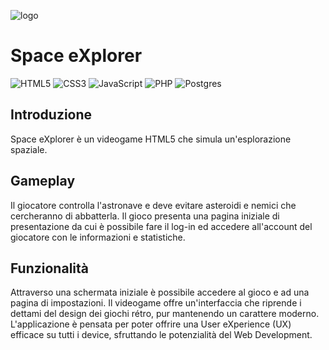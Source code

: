 ![logo](https://github.com/luca-software-developer/Space-eXplorer/assets/67876436/dd0e9bf3-510c-4db9-ab80-03bb52c10105)

# Space eXplorer

![HTML5](https://img.shields.io/badge/html5-%23E34F26.svg?style=for-the-badge&logo=html5&logoColor=white)
![CSS3](https://img.shields.io/badge/css3-%231572B6.svg?style=for-the-badge&logo=css3&logoColor=white)
![JavaScript](https://img.shields.io/badge/javascript-%23323330.svg?style=for-the-badge&logo=javascript&logoColor=%23F7DF1E)
![PHP](https://img.shields.io/badge/php-%23777BB4.svg?style=for-the-badge&logo=php&logoColor=white)
![Postgres](https://img.shields.io/badge/postgres-%23316192.svg?style=for-the-badge&logo=postgresql&logoColor=white)

## Introduzione
Space eXplorer è un videogame HTML5 che simula un'esplorazione spaziale.

## Gameplay
Il giocatore controlla l'astronave e deve evitare asteroidi e nemici che cercheranno di abbatterla. Il gioco presenta una pagina
iniziale di presentazione da cui è possibile fare il log-in ed accedere all'account del giocatore con le informazioni e statistiche.

## Funzionalità
Attraverso una schermata iniziale è possibile accedere al gioco e ad una pagina di impostazioni. Il videogame offre un'interfaccia
che riprende i dettami del design dei giochi rétro, pur mantenendo un carattere moderno. L'applicazione è pensata per poter offrire
una User eXperience (UX) efficace su tutti i device, sfruttando le potenzialità del Web Development.
